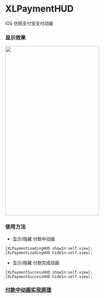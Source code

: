 # XLPaymentHUD
iOS 仿照支付宝支付动画

### 显示效果

<img src="https://github.com/mengxianliang/XLPaymentHUD/blob/master/GIF/1.gif" width=300 height=538 />

### 使用方法

* 显示/隐藏 付款中动画
```objc
[XLPaymentLoadingHUD showIn:self.view];
[XLPaymentLoadingHUD hideIn:self.view];
```
* 显示/隐藏 付款完成动画
```objc
[XLPaymentSuccessHUD showIn:self.view];
[XLPaymentSuccessHUD hideIn:self.view];
```

### [付款中动画实现原理](http://blog.csdn.net/u013282507/article/details/70208141)
